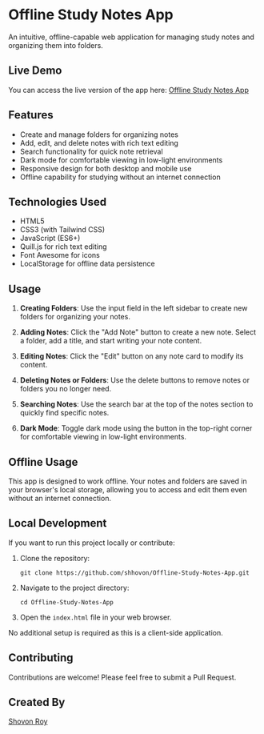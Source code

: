 # Offline Study Notes App

An intuitive, offline-capable web application for managing study notes and organizing them into folders.

## Live Demo

You can access the live version of the app here: [Offline Study Notes App](https://shhovon.github.io/Offline-Study-Notes-App/)

## Features

- Create and manage folders for organizing notes
- Add, edit, and delete notes with rich text editing
- Search functionality for quick note retrieval
- Dark mode for comfortable viewing in low-light environments
- Responsive design for both desktop and mobile use
- Offline capability for studying without an internet connection

## Technologies Used

- HTML5
- CSS3 (with Tailwind CSS)
- JavaScript (ES6+)
- Quill.js for rich text editing
- Font Awesome for icons
- LocalStorage for offline data persistence

## Usage

1. **Creating Folders**: Use the input field in the left sidebar to create new folders for organizing your notes.

2. **Adding Notes**: Click the "Add Note" button to create a new note. Select a folder, add a title, and start writing your note content.

3. **Editing Notes**: Click the "Edit" button on any note card to modify its content.

4. **Deleting Notes or Folders**: Use the delete buttons to remove notes or folders you no longer need.

5. **Searching Notes**: Use the search bar at the top of the notes section to quickly find specific notes.

6. **Dark Mode**: Toggle dark mode using the button in the top-right corner for comfortable viewing in low-light environments.

## Offline Usage

This app is designed to work offline. Your notes and folders are saved in your browser's local storage, allowing you to access and edit them even without an internet connection.

## Local Development

If you want to run this project locally or contribute:

1. Clone the repository:
   ```
   git clone https://github.com/shhovon/Offline-Study-Notes-App.git
   ```

2. Navigate to the project directory:
   ```
   cd Offline-Study-Notes-App
   ```

3. Open the `index.html` file in your web browser.

No additional setup is required as this is a client-side application.

## Contributing

Contributions are welcome! Please feel free to submit a Pull Request.


## Created By

[Shovon Roy](https://shovonroy.w3spaces.com/)
